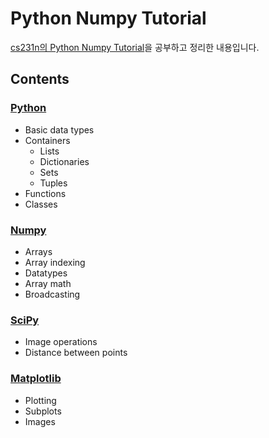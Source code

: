 # Python Numpy Tutorial

[cs231n의 Python Numpy Tutorial](http://cs231n.github.io/python-numpy-tutorial/#python)을 공부하고 정리한 내용입니다.



## Contents

### [Python](./python.ipynb)
- Basic data types
- Containers
  - Lists
  - Dictionaries
  - Sets
  - Tuples
- Functions
- Classes

### [Numpy](./numpy.ipynb)
- Arrays
- Array indexing
- Datatypes
- Array math
- Broadcasting

### [SciPy](./scipy.ipynb)
- Image operations
- Distance between points

### [Matplotlib](./matplotlib.ipynb)
- Plotting
- Subplots
- Images